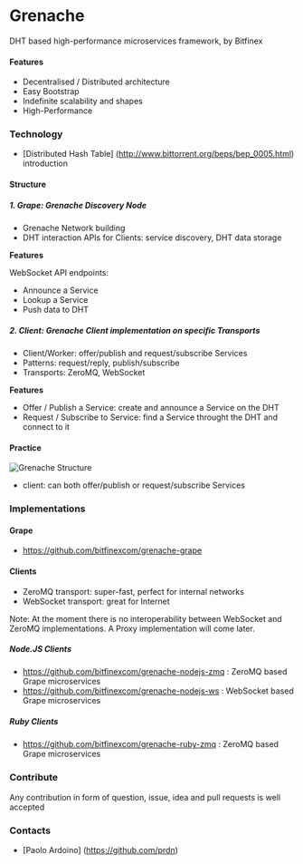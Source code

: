 # Grenache
DHT based high-performance microservices framework, by Bitfinex

#### Features
* Decentralised / Distributed architecture
* Easy Bootstrap
* Indefinite scalability and shapes
* High-Performance

### Technology
* [Distributed Hash Table] (http://www.bittorrent.org/beps/bep_0005.html) introduction

#### Structure

##### 1. Grape: Grenache Discovery Node
* Grenache Network building
* DHT interaction APIs for Clients: service discovery, DHT data storage

**Features**

WebSocket API endpoints:
* Announce a Service
* Lookup a Service
* Push data to DHT

##### 2. Client: Grenache Client implementation on specific Transports
* Client/Worker: offer/publish and request/subscribe Services
* Patterns: request/reply, publish/subscribe
* Transports: ZeroMQ, WebSocket

**Features**
* Offer / Publish a Service: create and announce a Service on the DHT
* Request / Subscribe to Service: find a Service throught the DHT and connect to it

#### Practice

![Grenache Structure](https://raw.githubusercontent.com/bitfinexcom/grenache/master/doc/structure.png)

* client: can both offer/publish or request/subscribe Services

### Implementations

#### Grape
* https://github.com/bitfinexcom/grenache-grape

#### Clients
* ZeroMQ transport: super-fast, perfect for internal networks
* WebSocket transport: great for Internet

Note: At the moment there is no interoperability between WebSocket and ZeroMQ implementations. A Proxy implementation will come later.

##### Node.JS Clients
* https://github.com/bitfinexcom/grenache-nodejs-zmq : ZeroMQ based Grape microservices
* https://github.com/bitfinexcom/grenache-nodejs-ws : WebSocket based Grape microservices

##### Ruby Clients
* https://github.com/bitfinexcom/grenache-ruby-zmq : ZeroMQ based Grape microservices

### Contribute
Any contribution in form of question, issue, idea and pull requests is well accepted

### Contacts
* [Paolo Ardoino] (https://github.com/prdn)
